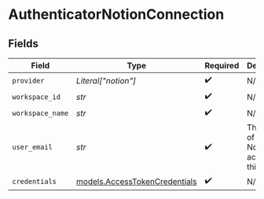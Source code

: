 # AuthenticatorNotionConnection


## Fields

| Field                                                                | Type                                                                 | Required                                                             | Description                                                          |
| -------------------------------------------------------------------- | -------------------------------------------------------------------- | -------------------------------------------------------------------- | -------------------------------------------------------------------- |
| `provider`                                                           | *Literal["notion"]*                                                  | :heavy_check_mark:                                                   | N/A                                                                  |
| `workspace_id`                                                       | *str*                                                                | :heavy_check_mark:                                                   | N/A                                                                  |
| `workspace_name`                                                     | *str*                                                                | :heavy_check_mark:                                                   | N/A                                                                  |
| `user_email`                                                         | *str*                                                                | :heavy_check_mark:                                                   | The email of the Notion account this is for                          |
| `credentials`                                                        | [models.AccessTokenCredentials](../models/accesstokencredentials.md) | :heavy_check_mark:                                                   | N/A                                                                  |